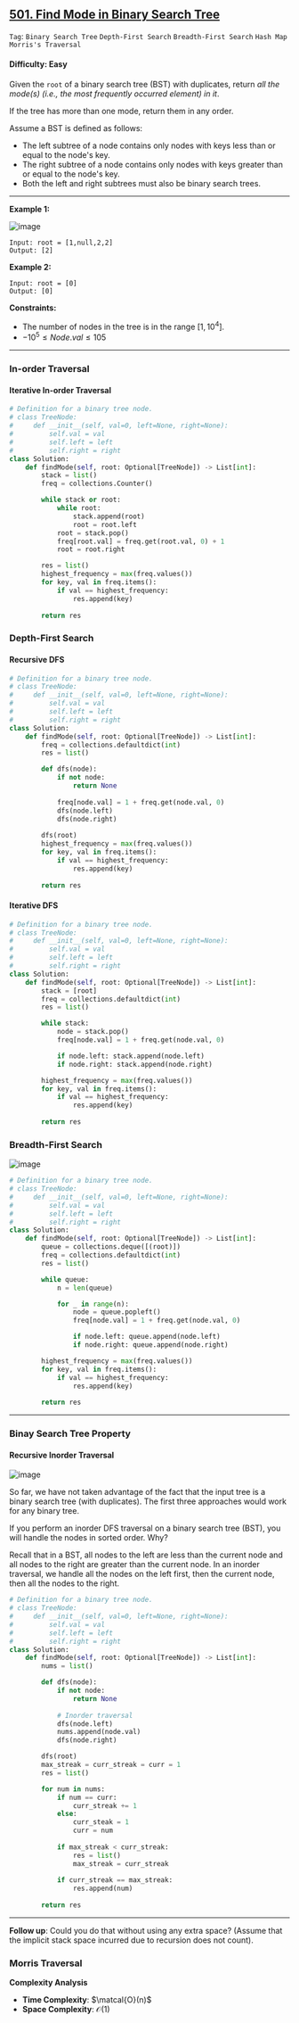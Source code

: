 ## [501. Find Mode in Binary Search Tree](https://leetcode.com/problems/find-mode-in-binary-search-tree)

```Tag```: ```Binary Search Tree``` ```Depth-First Search``` ```Breadth-First Search``` ```Hash Map``` ```Morris's Traversal```

#### Difficulty: Easy

Given the ```root``` of a binary search tree (BST) with duplicates, return _all the mode(s) (i.e., the most frequently occurred element) in it_.

If the tree has more than one mode, return them in any order.

Assume a BST is defined as follows:

- The left subtree of a node contains only nodes with keys less than or equal to the node's key.
- The right subtree of a node contains only nodes with keys greater than or equal to the node's key.
- Both the left and right subtrees must also be binary search trees.

---

__Example 1:__

![image](https://assets.leetcode.com/uploads/2021/03/11/mode-tree.jpg)
```
Input: root = [1,null,2,2]
Output: [2]
```

__Example 2:__
```
Input: root = [0]
Output: [0]
```

__Constraints:__

- The number of nodes in the tree is in the range $[1, 10^4]$.
- $-10^5 \le Node.val \le 105$
 
---

### In-order Traversal

#### Iterative In-order Traversal

```Python
# Definition for a binary tree node.
# class TreeNode:
#     def __init__(self, val=0, left=None, right=None):
#         self.val = val
#         self.left = left
#         self.right = right
class Solution:
    def findMode(self, root: Optional[TreeNode]) -> List[int]:
        stack = list()
        freq = collections.Counter()

        while stack or root:
            while root:
                stack.append(root)
                root = root.left
            root = stack.pop()
            freq[root.val] = freq.get(root.val, 0) + 1
            root = root.right

        res = list()
        highest_frequency = max(freq.values())
        for key, val in freq.items():
            if val == highest_frequency:
                res.append(key)
        
        return res
```

### Depth-First Search

#### Recursive DFS

```Python
# Definition for a binary tree node.
# class TreeNode:
#     def __init__(self, val=0, left=None, right=None):
#         self.val = val
#         self.left = left
#         self.right = right
class Solution:
    def findMode(self, root: Optional[TreeNode]) -> List[int]:
        freq = collections.defaultdict(int)
        res = list()

        def dfs(node):
            if not node:
                return None
            
            freq[node.val] = 1 + freq.get(node.val, 0)
            dfs(node.left)
            dfs(node.right)
        
        dfs(root)
        highest_frequency = max(freq.values())
        for key, val in freq.items():
            if val == highest_frequency:
                res.append(key)
        
        return res
```

#### Iterative DFS

```Python
# Definition for a binary tree node.
# class TreeNode:
#     def __init__(self, val=0, left=None, right=None):
#         self.val = val
#         self.left = left
#         self.right = right
class Solution:
    def findMode(self, root: Optional[TreeNode]) -> List[int]:
        stack = [root]
        freq = collections.defaultdict(int)
        res = list()

        while stack:
            node = stack.pop()
            freq[node.val] = 1 + freq.get(node.val, 0)

            if node.left: stack.append(node.left)
            if node.right: stack.append(node.right)

        highest_frequency = max(freq.values())
        for key, val in freq.items():
            if val == highest_frequency:
                res.append(key)
        
        return res
```

### Breadth-First Search

![image](https://leetcode.com/problems/find-mode-in-binary-search-tree/Figures/501/bfs.png)

```Python
# Definition for a binary tree node.
# class TreeNode:
#     def __init__(self, val=0, left=None, right=None):
#         self.val = val
#         self.left = left
#         self.right = right
class Solution:
    def findMode(self, root: Optional[TreeNode]) -> List[int]:
        queue = collections.deque([(root)])
        freq = collections.defaultdict(int)
        res = list()

        while queue:
            n = len(queue)

            for _ in range(n):
                node = queue.popleft()
                freq[node.val] = 1 + freq.get(node.val, 0)

                if node.left: queue.append(node.left)
                if node.right: queue.append(node.right)

        highest_frequency = max(freq.values())
        for key, val in freq.items():
            if val == highest_frequency:
                res.append(key)
        
        return res
```

---

### Binay Search Tree Property

#### Recursive Inorder Traversal

![image](https://github.com/quananhle/Python/assets/35042430/3a379fe5-13c5-4bf0-9971-84dff49b5ef9)

So far, we have not taken advantage of the fact that the input tree is a binary search tree (with duplicates). The first three approaches would work for any binary tree.

If you perform an inorder DFS traversal on a binary search tree (BST), you will handle the nodes in sorted order. Why?

Recall that in a BST, all nodes to the left are less than the current node and all nodes to the right are greater than the current node. In an inorder traversal, we handle all the nodes on the left first, then the current node, then all the nodes to the right.

```Python
# Definition for a binary tree node.
# class TreeNode:
#     def __init__(self, val=0, left=None, right=None):
#         self.val = val
#         self.left = left
#         self.right = right
class Solution:
    def findMode(self, root: Optional[TreeNode]) -> List[int]:
        nums = list()

        def dfs(node):
            if not node:
                return None
            
            # Inorder traversal
            dfs(node.left)
            nums.append(node.val)
            dfs(node.right)

        dfs(root)
        max_streak = curr_streak = curr = 1
        res = list()

        for num in nums:
            if num == curr:
                curr_streak += 1
            else:
                curr_steak = 1
                curr = num
            
            if max_streak < curr_streak:
                res = list()
                max_streak = curr_streak
            
            if curr_streak == max_streak:
                res.append(num)
            
        return res
```

---

__Follow up__: Could you do that without using any extra space? (Assume that the implicit stack space incurred due to recursion does not count).

### Morris Traversal

__Complexity Analysis__

- __Time Complexity__: $\matcal{O}(n)$
- __Space Complexity__: $\mathcal{O}(1)$

```Python

```
